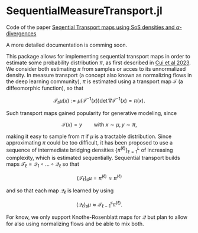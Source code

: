 # SequentialMeasureTransport.jl

Code of the paper [Seqential Transport maps using SoS densities and $\alpha$-divergences](https://arxiv.org/abs/2402.17943)

A more detailed documentation is comming soon.

This package allows for implementing sequential transport maps in order to estimate some probability distribution $\pi$, as first described in [Cui et al 2023]().
We consider both estimating $\pi$ from samples or acces to its unnormalized density.
In measure transport (a concept also known as normalizing flows in the deep learning community), $\pi$ is estimated using a transport map $\mathcal T$ (a diffeomorphic function), so that
```math
    \mathcal T_\sharp \mu(x) := \mu(\mathcal T^{-1}(x)) \det \nabla \mathcal T^{-1}(x) = \pi(x).
```
Such transport maps gained popularity for generative modeling, since
```math
    \mathcal T(x) = y \qquad \text{with } x \sim \mu, y \sim \pi,
```
making it easy to sample from $\pi$ if $\mu$ is a tractable distribution.
Since approximating $\pi$ could be too difficult, it has been proposed to use a sequence of intermediate bridging densities $\{\pi^{(\ell)}\}_{\ell = 1}^{L}$ of increasing complexity, which is estimated sequentially.
Sequential transport builds maps $\mathcal T_{\ell} = \mathcal Q_1 \circ \dots \circ \mathcal Q_{\ell}$ so that
```math
    \left(\mathcal T_{\ell}\right)_\sharp \mu = \widetilde{\pi}^{(\ell)} \approx \pi^{(\ell)}
```
and so that each map $\mathcal Q_{\ell}$ is learned by using
```math
    \left(\mathcal Q_{\ell}\right)_\sharp \mu \approx \mathcal T_{\ell -1}^\sharp \pi^{(\ell)}.
```

For know, we only support Knothe-Rosenblatt maps for $\mathcal Q$ but plan to allow for also using normalizing flows and be able to mix both.
